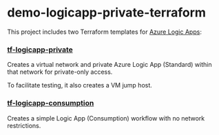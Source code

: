 # demo-logicapp-private-terraform

This project includes two Terraform templates for [Azure Logic Apps](https://learn.microsoft.com/en-us/azure/logic-apps/logic-apps-overview):

### [tf-logicapp-private](/tf-logicapp-private/)

Creates a virtual network and private Azure Logic App (Standard) within that network for private-only access.

To facilitate testing, it also creates a VM jump host.

### [tf-logicapp-consumption](/tf-logicapp-consumption/)

Creates a simple Logic App (Consumption) workflow with no network restrictions.
